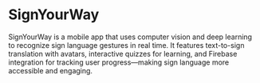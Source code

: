 # SignYourWay
SignYourWay is a mobile app that uses computer vision and deep learning to recognize sign language gestures in real time. It features text-to-sign translation with avatars, interactive quizzes for learning, and Firebase integration for tracking user progress—making sign language more accessible and engaging.
